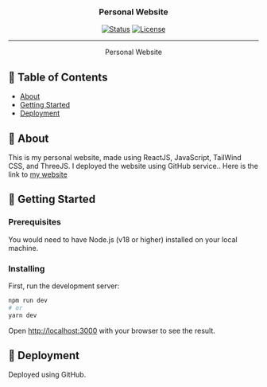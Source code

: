 <h3 align="center">Personal Website</h3>

<div align="center">

  [![Status](https://img.shields.io/badge/status-active-success.svg)]() 
  [![License](https://img.shields.io/badge/license-MIT-blue.svg)](/LICENSE)

</div>

---

<p align="center"> Personal Website 
    <br> 
</p>

## 📝 Table of Contents
- [About](#about)
- [Getting Started](#getting_started)
- [Deployment](#deployment)

## 🧐 About <a name = "about"></a>
This is my personal website, made using ReactJS, JavaScript, TailWind CSS, and ThreeJS. I deployed the website using GitHub service.. Here is the link to [my website](https://richardadhika22.github.io/personal_website/)

## 🏁 Getting Started <a name = "getting_started"></a>

### Prerequisites
You would need to have Node.js (v18 or higher) installed on your local machine.

### Installing
First, run the development server:

```bash
npm run dev
# or
yarn dev
```

Open [http://localhost:3000](http://localhost:3000) with your browser to see the result.


## 🚀 Deployment <a name = "deployment"></a>
Deployed using GitHub.
